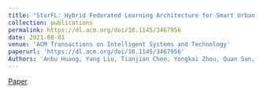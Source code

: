 ```yaml
---
title: "StarFL: Hybrid Federated Learning Architecture for Smart Urban Computing"
collection: publications
permalink: https://dl.acm.org/doi/10.1145/3467956
date: 2021-08-01
venue: 'ACM Transactions on Intelligent Systems and Technology'
paperurl: 'https://dl.acm.org/doi/10.1145/3467956'
Authors: 'Anbu Huang, Yang Liu, Tianjian Chen, Yongkai Zhou, Quan Sun, Hongfeng Chai, Qiang Yang'
---
```


<a href='https://dl.acm.org/doi/10.1145/3467956'>Paper</a>
